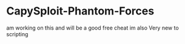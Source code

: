# CapySploit-Phantom-Forces
am working on this and will be a good free cheat
im also Very new to scripting
